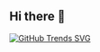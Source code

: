 ## Hi there 👋

[![GitHub Trends SVG](https://api.githubtrends.io/user/svg/Oseltamivir/langs)](https://githubtrends.io)







<!--
**Oseltamivir/Oseltamivir** is a ✨ _special_ ✨ repository because its `README.md` (this file) appears on your GitHub profile.

Here are some ideas to get you started:

- 🔭 I’m currently working on ...
- 🌱 I’m currently learning ...
- 👯 I’m looking to collaborate on ...
- 🤔 I’m looking for help with ...
- 💬 Ask me about ...
- 📫 How to reach me: ...
- 😄 Pronouns: ...
- ⚡ Fun fact: ...
-->
